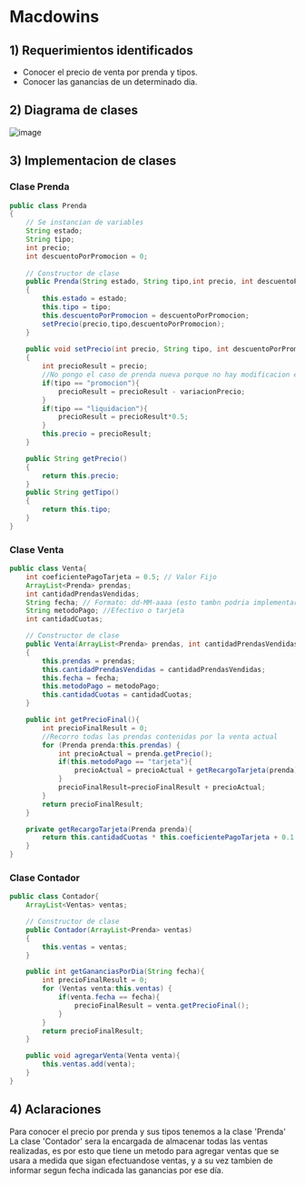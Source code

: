 # Macdowins

## 1) Requerimientos identificados
- Conocer el precio de venta por prenda y tipos.
- Conocer las ganancias de un determinado dia.

## 2) Diagrama de clases
![image](https://user-images.githubusercontent.com/29473055/162368065-6c1420e6-8820-4132-b370-5ced68842db3.png)

## 3) Implementacion de clases

### Clase Prenda
```java
public class Prenda
{
    // Se instancian de variables
    String estado;
    String tipo;
    int precio;
    int descuentoPorPromocion = 0;
 
    // Constructor de clase
    public Prenda(String estado, String tipo,int precio, int descuentoPorPromocion)
    {
        this.estado = estado;
        this.tipo = tipo;
        this.descuentoPorPromocion = descuentoPorPromocion;
        setPrecio(precio,tipo,descuentoPorPromocion);
    }
 
    public void setPrecio(int precio, String tipo, int descuentoPorPromocion)
    {
        int precioResult = precio;
        //No pongo el caso de prenda nueva porque no hay modificacion en su precio
        if(tipo == "promocion"){
            precioResult = precioResult - variacionPrecio;
        }
        if(tipo == "liquidacion"){
            precioResult = precioResult*0.5;
        }
        this.precio = precioResult;
    }

    public String getPrecio()
    {
        return this.precio;
    }
    public String getTipo()
    {
        return this.tipo;
    }
}
``` 

### Clase Venta
```java
public class Venta{
    int coeficientePagoTarjeta = 0.5; // Valor Fijo
    ArrayList<Prenda> prendas;
    int cantidadPrendasVendidas; 
    String fecha; // Formato: dd-MM-aaaa (esto tambn podria implementarse con Date)
    String metodoPago; //Efectivo o tarjeta 
    int cantidadCuotas;

    // Constructor de clase
    public Venta(ArrayList<Prenda> prendas, int cantidadPrendasVendidas,String fecha, String metodoPago,int cantidadCuotas)
    {
        this.prendas = prendas;
        this.cantidadPrendasVendidas = cantidadPrendasVendidas;
        this.fecha = fecha;
        this.metodoPago = metodoPago;
        this.cantidadCuotas = cantidadCuotas;
    }

    public int getPrecioFinal(){
        int precioFinalResult = 0;
        //Recorro todas las prendas contenidas por la venta actual
        for (Prenda prenda:this.prendas) {
            int precioActual = prenda.getPrecio();
            if(this.metodoPago == "tarjeta"){
                precioActual = precioActual + getRecargoTarjeta(prenda);
            }
            precioFinalResult=precioFinalResult + precioActual;
        }
        return precioFinalResult;
    }

    private getRecargoTarjeta(Prenda prenda){
        return this.cantidadCuotas * this.coeficientePagoTarjeta + 0.1 * prenda.getPrecio();
    }
}
``` 

### Clase Contador
```java
public class Contador{
    ArrayList<Ventas> ventas;

    // Constructor de clase
    public Contador(ArrayList<Prenda> ventas)
    {
        this.ventas = ventas;
    }

    public int getGananciasPorDia(String fecha){
        int precioFinalResult = 0;
        for (Ventas venta:this.ventas) {
            if(venta.fecha == fecha){
                precioFinalResult = venta.getPrecioFinal();
            }
        }
        return precioFinalResult;
    }

    public void agregarVenta(Venta venta){
        this.ventas.add(venta);
    }
}
```
## 4) Aclaraciones
Para conocer el precio por prenda y sus tipos tenemos a la clase 'Prenda'
La clase 'Contador' sera la encargada de almacenar todas las ventas realizadas, es por esto que tiene un metodo para agregar ventas que se usara a medida que sigan efectuandose ventas, y a su vez tambien de informar segun fecha indicada las ganancias por ese día.


